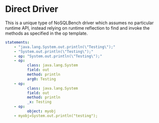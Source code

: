 # Direct Driver

This is a unique type of NoSQLBench driver which assumes no particular
runtime API, instead relying on runtime reflection to find and invoke
the methods as specified in the op template.

```yaml
statements:
    - "java.lang.System.out.println(\"Testing\");"
    - "System.out.println(\"Testing\");"
    - op: "System.out.println(\"Testing\");"
    - op:
          class: java.lang.System
          field: out
          method: println
          arg0: Testing
    - op:
          class: java.lang.System
          field: out
          method: println
          _x: Testing
    - op:
          object: myobj
    - myobj=System.out.println("testing");
```
